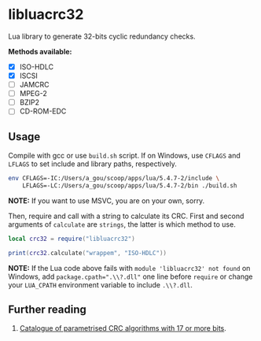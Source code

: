 # libluacrc32

Lua library to generate 32-bits cyclic redundancy checks.

**Methods available:**
- [x] ISO-HDLC
- [x] ISCSI
- [ ] JAMCRC
- [ ] MPEG-2
- [ ] BZIP2
- [ ] CD-ROM-EDC

## Usage

Compile with gcc or use `build.sh` script. If on Windows, use `CFLAGS` and `LFLAGS` to set include and library paths, respectively.

```sh
env CFLAGS=-IC:/Users/a_gou/scoop/apps/lua/5.4.7-2/include \
    LFLAGS=-LC:/Users/a_gou/scoop/apps/lua/5.4.7-2/bin ./build.sh
```

**NOTE:** If you want to use MSVC, you are on your own, sorry.

Then, require and call with a string to calculate its CRC. First and second arguments of `calculate` are `strings`, the latter is which method to use.

```lua
local crc32 = require("libluacrc32")

print(crc32.calculate("wrappem", "ISO-HDLC"))
```

**NOTE:** If the Lua code above fails with `module 'libluacrc32' not found` on Windows, add `package.cpath=".\\?.dll"` one line before `require` or change your `LUA_CPATH` environment variable to include `.\\?.dll`.

## Further reading
1. [Catalogue of parametrised CRC algorithms with 17 or more bits](https://reveng.sourceforge.io/crc-catalogue/17plus.htm).
